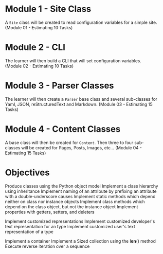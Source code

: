 # Module 1 - Site Class
A `Site` class will be created to read configuration variables for a simple site. (Module 01 - Estimating 10 Tasks)

# Module 2 - CLI

The learner will then build a CLI that will set configuration variables. (Module 02 - Estimating 10 Tasks)

# Module 3 - Parser Classes

The learner will then create a `Parser` base class and several sub-classes for Yaml, JSON, reStructuredText and Markdown.
(Module 03 - Estimating 15 Tasks)

# Module 4 - Content Classes

A base class will then be created for `Content`. Then three to four sub-classes will be created for Pages, Posts, Images, etc... (Module 04 - Estimating 15 Tasks)


# Objectives

Produce classes using the Python object model
Implement a class hierarchy using inheritance
Implement naming of an attribute by prefixing an attribute with a double-underscore causes
Implement static methods which depend neither on class nor instance objects
Implement class methods which depend on the class object, but not the instance object
Implement properties with getters, setters, and deleters

Implement customized representations
Implement customized developer's text representation for an type
Implement customized user's text representation of a type

Implement a container
Implement a Sized collection using the __len__() method
Execute reverse iteration over a sequence
